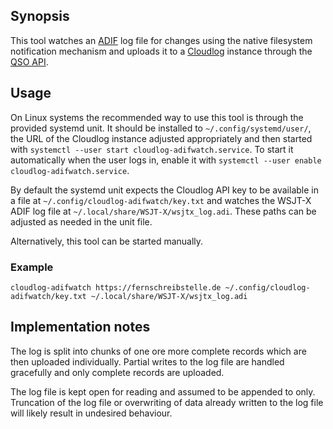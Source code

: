## Synopsis

This tool watches an [ADIF](https://adif.org/) log file for changes using the native filesystem
notification mechanism and uploads it to a [Cloudlog](https://www.magicbug.co.uk/cloudlog/)
instance through the [QSO API](https://github.com/magicbug/Cloudlog/wiki/API#apiqso).

## Usage

On Linux systems the recommended way to use this tool is through the provided systemd unit. It
should be installed to `~/.config/systemd/user/`, the URL of the Cloudlog instance adjusted
appropriately and then started with `systemctl --user start cloudlog-adifwatch.service`. To start it
automatically when the user logs in, enable it with `systemctl --user enable
cloudlog-adifwatch.service`.

By default the systemd unit expects the Cloudlog API key to be available in a file at
`~/.config/cloudlog-adifwatch/key.txt` and watches the WSJT-X ADIF log file at
`~/.local/share/WSJT-X/wsjtx_log.adi`. These paths can be adjusted as needed in the unit file.

Alternatively, this tool can be started manually.

### Example

```
cloudlog-adifwatch https://fernschreibstelle.de ~/.config/cloudlog-adifwatch/key.txt ~/.local/share/WSJT-X/wsjtx_log.adi
```

## Implementation notes

The log is split into chunks of one ore more complete records which are then uploaded individually.
Partial writes to the log file are handled gracefully and only complete records are uploaded.

The log file is kept open for reading and assumed to be appended to only. Truncation of the log file
or overwriting of data already written to the log file will likely result in undesired behaviour.
